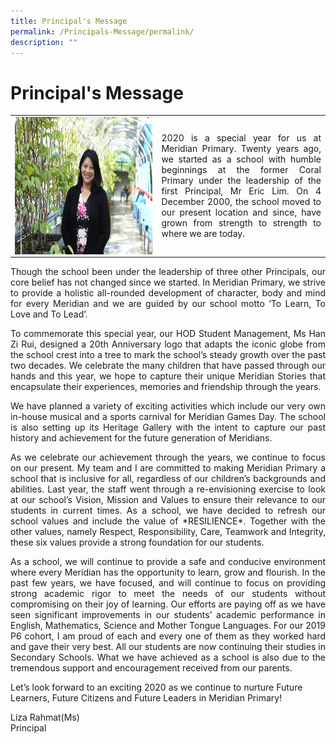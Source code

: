 ```yaml
---
title: Principal's Message
permalink: /Principals-Message/permalink/
description: ""
---
```

# Principal's Message

<table style="width:100%">
  <tr>
    <td><img src="/images/About%20As/Liza%20Rahmat%20MPS.jpg" style="width:2570px;height:220px; float:left"></td>
    <td><p align = "justify">2020 is a special year for us at Meridian Primary. Twenty years ago, we started as a school with humble beginnings at the former Coral Primary under the leadership of the first Principal, Mr Eric Lim.  On 4 December 2000, the school moved to our present location and since, have grown from strength to strength to where we are today.</p></td>
  </tr>
</table>


<p align = "justify">Though the school been under the leadership of three other Principals, our core belief has not changed since we started. In Meridian Primary, we strive to provide a holistic all-rounded development of character, body and mind for every Meridian and we are guided by our school motto ‘To Learn, To Love and To Lead’.</p>

<p align = "justify">To commemorate this special year, our HOD Student Management, Ms Han Zi Rui, designed a 20th Anniversary logo that adapts the iconic globe from the school crest into a tree to mark the school’s steady growth over the past two decades. We celebrate the many children that have passed through our hands and this year, we hope to capture their unique Meridian Stories that encapsulate their experiences, memories and friendship through the years.</p>

<p align = "justify">We have planned a variety of exciting activities which include our very own in-house musical and a sports carnival for Meridian Games Day. The school is also setting up its Heritage Gallery with the intent to capture our past history and achievement for the future generation of Meridians.</p>

<p align = "justify">As we celebrate our achievement through the years, we continue to focus on our present. My team and I are committed to making Meridian Primary a school that is inclusive for all, regardless of our children’s backgrounds and abilities. Last year, the staff went through a re-envisioning exercise to look at our school’s Vision, Mission and Values to ensure their relevance to our students in current times. As a school, we have decided to refresh our school values and include the value of *RESILIENCE*. Together with the other values, namely Respect, Responsibility, Care, Teamwork and Integrity, these six values provide a strong foundation for our students.</p>

<p align = "justify">As a school, we will continue to provide a safe and conducive environment where every Meridian has the opportunity to learn, grow and flourish. In the past few years, we have focused, and will continue to focus on providing strong academic rigor to meet the needs of our students without compromising on their joy of learning. Our efforts are paying off as we have seen significant improvements in our students’ academic performance in English, Mathematics, Science and Mother Tongue Languages. For our 2019 P6 cohort, I am proud of each and every one of them as they worked hard and gave their very best. All our students are now continuing their studies in Secondary Schools. What we have achieved as a school is also due to the tremendous support and encouragement received from our parents.</p>

Let’s look forward to an exciting 2020 as we continue to nurture Future Learners, Future Citizens and Future Leaders in Meridian Primary!

Liza Rahmat(Ms)<br>
Principal